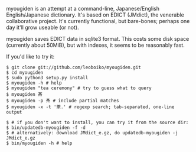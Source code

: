 myougiden is an attempt at a command-line, Japanese/English
English/Japanese dictionary.  It's based on EDICT (JMdict), the
venerable collaborative project.  It's currently functional, but
bare-bones; perhaps one day it'll grow useable (or not).

myougiden saves EDICT data in sqlite3 format. This costs some disk
space (currently about 50MiB), but with indexes, it seems to be
reasonably fast.

If you'd like to try it:

    $ git clone git://github.com/leoboiko/myougiden.git
    $ cd myougiden
    $ sudo python3 setup.py install
    $ myougiden -h # help
    $ myougiden "tea ceremony" # try to guess what to query
    $ myougiden 茶
    $ myougiden -p 茶 # include partial matches
    $ myougiden -x -t '茶.' # regexp search; tab-separated, one-line output

    $ # if you don't want to install, you can try it from the source dir:
    $ bin/updatedb-myougiden -f -d
    $ # alternatively: download JMdict_e.gz, do updatedb-myougiden -j JMdict_e.gz
    $ bin/myougiden -h # help
  